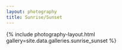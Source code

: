 ```yaml
---
layout: photography
title: Sunrise/Sunset
---
```


{% include photography-layout.html gallery=site.data.galleries.sunrise_sunset %}